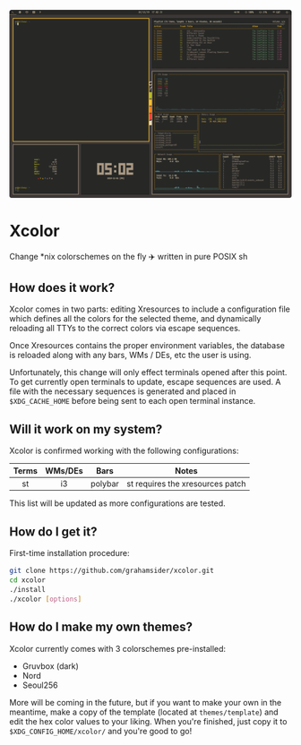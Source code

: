 <p align="center">
    <img src=".github/xcolor-demo-rounded.gif" alt="Demo" width="540"/>
</p>

# Xcolor

Change \*nix colorschemes on the fly ✈️ written in pure POSIX sh

## How does it work?

Xcolor comes in two parts: editing Xresources to include a configuration file which defines all the colors for the selected theme, and dynamically reloading all TTYs to the correct colors via escape sequences.

Once Xresources contains the proper environment variables, the database is reloaded along with any bars, WMs / DEs, etc the user is using.

Unfortunately, this change will only effect terminals opened after this point. To get currently open terminals to update, escape sequences are used. A file with the necessary sequences is generated and placed in `$XDG_CACHE_HOME` before being sent to each open terminal instance.

## Will it work on my system?

Xcolor is confirmed working with the following configurations:

| Terms | WMs/DEs |   Bars  |               Notes              |
|:-----:|:-------:|:-------:|:--------------------------------:|
|   st  |    i3   | polybar | st requires the xresources patch |

This list will be updated as more configurations are tested.

## How do I get it?

First-time installation procedure:

```bash
git clone https://github.com/grahamsider/xcolor.git
cd xcolor
./install
./xcolor [options]
```

## How do I make my own themes?

Xcolor currently comes with 3 colorschemes pre-installed:

- Gruvbox (dark)
- Nord
- Seoul256

More will be coming in the future, but if you want to make your own in the meantime, make a copy of the template (located at `themes/template`) and edit the hex color values to your liking. When you're finished, just copy it to `$XDG_CONFIG_HOME/xcolor/` and you're good to go!
